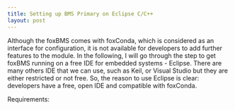 ```yaml
---
title: Setting up BMS Primary on Eclipse C/C++
layout: post
---
```


Although the foxBMS comes with foxConda, which is considered as an interface for configuration, it is not available for developers to add further features to the module. In the following, I will go through the step to get foxBMS running on a free IDE for embedded systems - Eclipse. There are many others IDE that we can use, such as Keil, or Visual Studio but they are either restricted or not free. So, the reason to use Eclipse is clear: developers have a free, open IDE and compatible with foxConda.

Requirements: